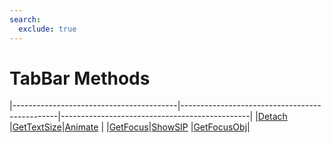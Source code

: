 ```yaml
---
search:
  exclude: true
---
```


<h1 class="heading"><span class="name">TabBar Methods</span></h1>

|-----------------------------------------|-----------------------------------------------|-----------------------------------------------|
|[Detach](../methodorevents/detach.md)    |[GetTextSize](../methodorevents/gettextsize.md)|[Animate](../methodorevents/animate.md)        |
|[GetFocus](../methodorevents/getfocus.md)|[ShowSIP](../methodorevents/showsip.md)        |[GetFocusObj](../methodorevents/getfocusobj.md)|
